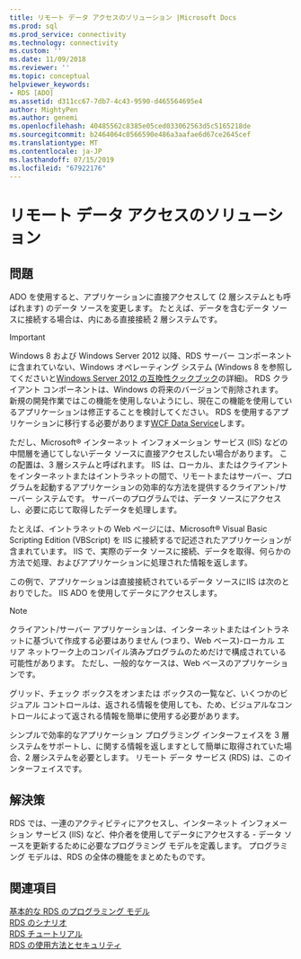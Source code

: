 ```yaml
---
title: リモート データ アクセスのソリューション |Microsoft Docs
ms.prod: sql
ms.prod_service: connectivity
ms.technology: connectivity
ms.custom: ''
ms.date: 11/09/2018
ms.reviewer: ''
ms.topic: conceptual
helpviewer_keywords:
- RDS [ADO]
ms.assetid: d311cc67-7db7-4c43-9590-d465564695e4
author: MightyPen
ms.author: genemi
ms.openlocfilehash: 40485562c8385e05ced033062563d5c5165218de
ms.sourcegitcommit: b2464064c0566590e486a3aafae6d67ce2645cef
ms.translationtype: MT
ms.contentlocale: ja-JP
ms.lasthandoff: 07/15/2019
ms.locfileid: "67922176"
---
```

# <a name="solutions-for-remote-data-access"></a>リモート データ アクセスのソリューション
## <a name="the-issue"></a>問題  
 ADO を使用すると、アプリケーションに直接アクセスして (2 層システムとも呼ばれます) のデータ ソースを変更します。 たとえば、データを含むデータ ソースに接続する場合は、内にある直接接続 2 層システムです。  
  
> [!IMPORTANT]
>  Windows 8 および Windows Server 2012 以降、RDS サーバー コンポーネントに含まれていない、Windows オペレーティング システム (Windows 8 を参照してくださいと[Windows Server 2012 の互換性クックブック](https://www.microsoft.com/download/details.aspx?id=27416)の詳細)。 RDS クライアント コンポーネントは、Windows の将来のバージョンで削除されます。 新規の開発作業ではこの機能を使用しないようにし、現在この機能を使用しているアプリケーションは修正することを検討してください。 RDS を使用するアプリケーションに移行する必要があります[WCF Data Service](https://go.microsoft.com/fwlink/?LinkId=199565)します。  
  
 ただし、Microsoft® インターネット インフォメーション サービス (IIS) などの中間層を通じてしないデータ ソースに直接アクセスしたい場合があります。 この配置は、3 層システムと呼ばれます。 IIS は、ローカル、またはクライアントをインターネットまたはイントラネットの間で、リモートまたはサーバー、プログラムを起動するアプリケーションの効率的な方法を提供するクライアント/サーバー システムです。 サーバーのプログラムでは、データ ソースにアクセスし、必要に応じて取得したデータを処理します。  
  
 たとえば、イントラネットの Web ページには、Microsoft® Visual Basic Scripting Edition (VBScript) を IIS に接続するで記述されたアプリケーションが含まれています。 IIS で、実際のデータ ソースに接続、データを取得、何らかの方法で処理、およびアプリケーションに処理された情報を返します。  
  
 この例で、アプリケーションは直接接続されているデータ ソースにIIS は次のとおりでした。 IIS ADO を使用してデータにアクセスします。  
  
> [!NOTE]
>  クライアント/サーバー アプリケーションは、インターネットまたはイントラネットに基づいて作成する必要はありません (つまり、Web ベース)-ローカル エリア ネットワーク上のコンパイル済みプログラムのためだけで構成されている可能性があります。 ただし、一般的なケースは、Web ベースのアプリケーションです。  
  
 グリッド、チェック ボックスをオンまたは ボックスの一覧など、いくつかのビジュアル コントロールは、返される情報を使用しても、ため、ビジュアルなコントロールによって返される情報を簡単に使用する必要があります。  
  
 シンプルで効率的なアプリケーション プログラミング インターフェイスを 3 層システムをサポートし、に関する情報を返しますとして簡単に取得されていた場合、2 層システムを必要とします。 リモート データ サービス (RDS) は、このインターフェイスです。  
  
## <a name="the-solution"></a>解決策  
 RDS では、一連のアクティビティにアクセスし、インターネット インフォメーション サービス (IIS) など、仲介者を使用してデータにアクセスする - データ ソースを更新するために必要なプログラミング モデルを定義します。 プログラミング モデルは、RDS の全体の機能をまとめたものです。  
  
## <a name="see-also"></a>関連項目  
 [基本的な RDS のプログラミング モデル](../../../ado/guide/remote-data-service/basic-rds-programming-model.md)   
 [RDS のシナリオ](../../../ado/guide/remote-data-service/rds-scenario.md)   
 [RDS チュートリアル](../../../ado/guide/remote-data-service/rds-tutorial.md)   
 [RDS の使用方法とセキュリティ](../../../ado/guide/remote-data-service/rds-usage-and-security.md)


